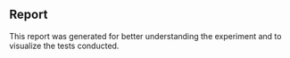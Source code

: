 ## Report

This report was generated for better understanding the experiment and to visualize the tests conducted.
